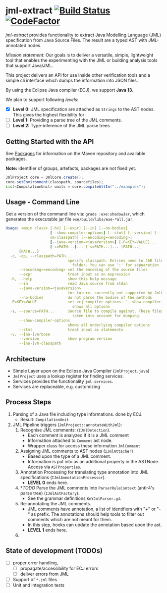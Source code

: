 # jml-extract [![Build Status](https://travis-ci.com/wadoon/jml-extract.svg?branch=master)](https://travis-ci.com/wadoon/jml-extract) [![CodeFactor](https://www.codefactor.io/repository/github/wadoon/jml-extract/badge)](https://www.codefactor.io/repository/github/wadoon/jml-extract)

*jml-extract* provides functionality to extract Java Modelling Language (JML) 
specification from Java Source Files. 
The result are a typed AST with JML-annotated nodes.

*Mission statement:* Our goals is to deliver a versatile, simple, lightweight tool that 
enables the experimenting with the JML or building analysis tools that support Java/JML.


This project delivers an API for use inside other verification tools and 
a simple cli interface which dumps the information into JSON files.

By using the Eclipse Java compiler (ECJ), we support **Java 13**.
 
We plan to support following *levels*:

* [x] **Level 0:** JML specification are attached as `Strings` to the AST nodes. 
      This gives the highest flexibility for 
* [ ] **Level 1:** Providing a parse tree of the JML comments. 
* [ ] **Level 2:** Type-inference of the JML parse trees 

## Getting Started with the API

See [Packages](https://github.com/wadoon/jml-extract/packages) for information on the 
Maven repository and available packages.

**Note:** identifier of groups, artefacts, packages are not fixed yet.

```java
JmlProject core = JmlCore.create();
core.setEnvironment(classpath, sourcefiles);
List<CompilationUnit> units = core.compileAllIn("../examples");
```

## Usage - Command Line

Get a version of the command line via: `grade :exe:shadowJar`, which generates the 
executable jar file `exe/build/libs/exe-*all.jar`.

```yaml
Usage: <main class> [-hv] [--expr] [--in] [--no-bodies]
                    [--show-compiler-options] [--stmt] [--version] [--[no-]
                    vm-classpath] [--encoding=<encoding>]
                    [--java-version=<javaVersion>] [-P=KEY=VALUE]...
                    [-c=PATH...]... [-s=PATH...]... [PATH...]
      [PATH...]
  -c, -cp, --classpath=PATH...
                            specify classpath. Entries need to JAR files and
                              folder. You can use ':' for sepearation
      --encoding=<encoding> set the encoding of the source files
      --expr                treat input as an expression
  -h, --help                show this help message
      --in                  read Java source from stdin
      --java-version=<javaVersion>
                            for future, currently not supported by JmlCore
      --no-bodies           do not parse the bodies of the methods
  -P=KEY=VALUE              set ecj compiler options. `--show-compiler-options`
                              shows all options
  -s, --source=PATH...      Source file to compile against. These files are no
                              taken into account for dumping.
      --show-compiler-options
                            shows all underlying compiler options
      --stmt                treat input as statements
  -v, --[no-]verbose
      --version             show program version
      --[no-]vm-classpath
```

## Architecture 

* Simple Layer upon on the Eclipse Java Compiler (`JmlProject.java`)
* `JmlProject` uses a lookup register for finding services.
* Services provides the functionality `jml.services`.
* Services are replaceable, e.g. customizing 

## Process Steps

1. Parsing of a Java file including type informations. done by ECJ.
   * Result: `CompilationUnit`
2. JML Pipeline triggers (`JmlProject::annotateWithJml`):
   1. Recognise JML comments: (`IJmlDetection`).
      * Each comment is analyzed if it is a JML comment
      * Information attached to `Comment` ast node.
      * Wrapper class for access these information `JmlComment`
   2. Assigning JML comments to AST nodes (`IJmlAttacher`)
      * Based upon the type of a JML comment. 
      * Information is put into as an additional property in the ASTNode. Access via `ASTProperties`.
   3. Annotation Processing for translating type annotation into JML specifications 
        (`IJmlAnnotationProcessor`).
      * **LEVEL 0** ends here.
   4. **TODO* Parse the JML comments into `ParserRuleContext` (antlr4's parse tree) (`IJmlAstFactory`).
      * See the grammar definitions `KeYJmlParser.g4`.
   5. Re-annotating the JML comments.
      * JML comments have annotation, a list of identifiers with "+" or "-" as prefix. 
        The annotations should help tools to filter out comments which are not meant for them.
      * In this step, hooks can update the annotation based upon the ast.
      * **LEVEL 1** ends here.
   6.       

## State of development (TODOs)

* [ ] proper error handling, 
  * [ ] propagate/accessibility for ECJ errors
  * [ ] deliver errors from JML 
* [ ] Support of `*.jml` files
* [ ] Unit and integration tests